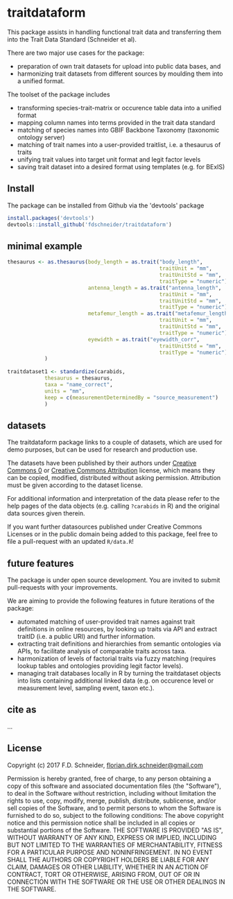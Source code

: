 # traitdataform

This package assists in handling functional trait data and transferring them into the Trait Data Standard (Schneider et al). 

There are two major use cases for the package: 

- preparation of own trait datasets for upload into public data bases, and
- harmonizing trait datasets from different sources by moulding them into a unified format.

The toolset of the package includes

- transforming species-trait-matrix or occurence table data into a unified format
- mapping column names into terms provided in the trait data standard
- matching of species names into GBIF Backbone Taxonomy (taxonomic ontology server)
- matching of trait names into a user-provided traitlist, i.e. a thesaurus of traits
- unifying trait values into target unit format and legit factor levels
- saving trait dataset into a desired format using templates (e.g. for BExIS)

## Install

The package can be installed from Github via the 'devtools' package

```r
install.packages('devtools')
devtools::install_github('fdschneider/traitdataform')
```

## minimal example

```r
thesaurus <- as.thesaurus(body_length = as.trait("body_length", 
                                                 traitUnit = "mm", 
                                                 traitUnitStd = "mm", 
                                                 traitType = "numeric"),
                          antenna_length = as.trait("antenna_length", 
                                                 traitUnit = "mm", 
                                                 traitUnitStd = "mm", 
                                                 traitType = "numeric"),
                          metafemur_length = as.trait("metafemur_length", 
                                                 traitUnit = "mm", 
                                                 traitUnitStd = "mm", 
                                                 traitType = "numeric"),
                          eyewidth = as.trait("eyewidth_corr", 
                                                 traitUnitStd = "mm", 
                                                 traitType = "numeric")
            ) 
                          
traitdataset1 <- standardize(carabids,
            thesaurus = thesaurus,
            taxa = "name_correct",
            units = "mm",
            keep = c(measurementDeterminedBy = "source_measurement")
            )

```

## datasets

The traitdataform package links to a couple of datasets, which are used for demo purposes, but can be used for research and production use.  

The datasets have been published by their authors under [Creative Commons 0](https://creativecommons.org/publicdomain/zero/1.0/) or [Creative Commons Attribution](https://creativecommons.org/licenses/by/4.0/) license, which means they can be copied, modified, distributed without asking permission. Attribution must be given according to the dataset license.  

For additional information and interpretation of the data please refer to the help pages of the data objects (e.g. calling `?carabids` in R) and the original data sources given therein. 

If you want  further datasources published under Creative Commons Licenses or in the public domain being added to this package, feel free to file a pull-request with an updated  `R/data.R`! 


## future features

The package is under open source development. You are invited to submit pull-requests with your improvements. 

We are aiming to provide the following features in future iterations of the package: 

- automated matching of user-provided trait names against trait definitions in online resources, by looking up traits via API and extract traitID (i.e. a public URI) and further information.
- extracting trait definitions and hierarchies from semantic ontologies via APIs, to facilitate analysis of comparable traits across taxa. 
- harmonization of levels of factorial traits via fuzzy matching (requires lookup tables and ontologies providing legit factor levels). 
- managing trait databases locally in R by turning the traitdataset objects into lists containing additional linked data (e.g. on occurence level or measurement level, sampling event,  taxon etc.). 

## cite as

...


## License

Copyright (c) 2017 F.D. Schneider, florian.dirk.schneider@gmail.com

Permission is hereby granted, free of charge, to any person obtaining a copy of
this software and associated documentation files (the "Software"), to deal in
the Software without restriction, including without limitation the rights to
use, copy, modify, merge, publish, distribute, sublicense, and/or sell copies of
the Software, and to permit persons to whom the Software is furnished to do so,
subject to the following conditions:
The above copyright notice and this permission notice shall be included in all
copies or substantial portions of the Software.
THE SOFTWARE IS PROVIDED "AS IS", WITHOUT WARRANTY OF ANY KIND, EXPRESS OR
IMPLIED, INCLUDING BUT NOT LIMITED TO THE WARRANTIES OF MERCHANTABILITY, FITNESS
FOR A PARTICULAR PURPOSE AND NONINFRINGEMENT. IN NO EVENT SHALL THE AUTHORS OR
COPYRIGHT HOLDERS BE LIABLE FOR ANY CLAIM, DAMAGES OR OTHER LIABILITY, WHETHER
IN AN ACTION OF CONTRACT, TORT OR OTHERWISE, ARISING FROM, OUT OF OR IN
CONNECTION WITH THE SOFTWARE OR THE USE OR OTHER DEALINGS IN THE SOFTWARE.
